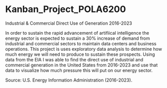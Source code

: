 # Kanban_Project_POLA6200
Industrial & Commercial Direct Use of Generation 2016-2023

In order to sustain the rapid advancement of artifiical intelligence the energy sector is expected to sustain a 30% increase of demand from industrial and commercial sectors to maintain data centers and business operations. This project is uses exploratory data analysis to determine how much energy we will need to produce to sustain these prospects. Using data from the EIA I was able to find the direct use of industrial and commercial generation in the United States from 2016-2023 and use that data to visualize how much pressure this will put on our energy sector. 

Source: U.S. Energy Information Administration (2016-2023).
